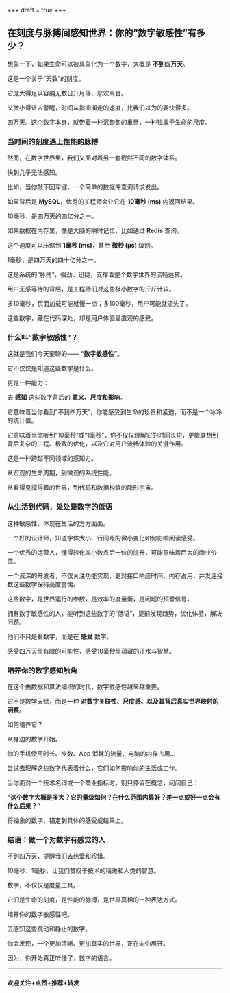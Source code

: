 +++
draft = true
+++

## 在刻度与脉搏间感知世界：你的“数字敏感性”有多少？

想象一下，如果生命可以被具象化为一个数字，大概是 **不到四万天**。

这是一个关于“天数”的刻度。

它庞大得足以容纳无数日升月落、悲欢离合。

又微小得让人警醒，时间从指间溜走的速度，比我们以为的要快得多。

四万天。这个数字本身，就带着一种沉甸甸的重量，一种独属于生命的尺度。

### 当时间的刻度遇上性能的脉搏

然而，在数字世界里，我们又面对着另一套截然不同的数字体系。

快到几乎无法感知。

比如，当你敲下回车键，一个简单的数据库查询请求发出。

如果背后是 **MySQL**，优秀的工程师会让它在 **10毫秒 (ms)** 内返回结果。

10毫秒，是四万天的四亿分之一。

如果数据在内存里，像是大脑的瞬时记忆，比如通过 **Redis** 查询。

这个速度可以压缩到 **1毫秒 (ms)**，甚至 **微秒 (μs)** 级别。

1毫秒，是四万天的四十亿分之一。

这是系统的“脉搏”，强劲、迅捷，支撑着整个数字世界的流畅运转。

用户无感等待的背后，是工程师们对这些极小数字的斤斤计较。

多10毫秒，页面加载可能就慢一点；多100毫秒，用户可能就流失了。

这些数字，藏在代码深处，却是用户体验最直观的感受。

### 什么叫“数字敏感性”？

这就是我们今天要聊的—— **“数字敏感性”**。

它不仅仅是知道这些数字是什么。

更是一种能力：

去 **感知** 这些数字背后的 **意义、尺度和影响**。

它意味着当你看到“不到四万天”，你能感受到生命的珍贵和紧迫，而不是一个冰冷的统计值。

它意味着当你听到“10毫秒”或“1毫秒”，你不仅仅理解它的时间长短，更能联想到背后复杂的工程、极致的优化，以及它对用户流畅体验的关键作用。

这是一种跨越不同领域的感知力。

从宏观的生命周期，到微观的系统性能。

从看得见摸得着的世界，到代码和数据构筑的隐形宇宙。

### 从生活到代码，处处是数字的低语

这种敏感性，体现在生活的方方面面。

一个好的设计师，知道字体大小、行间距的微小变化如何影响阅读感受。

一个优秀的运营人，懂得转化率小数点后一位的提升，可能意味着巨大的商业价值。

一个资深的开发者，不仅关注功能实现，更对接口响应时间、内存占用、并发连接数这些数字保持高度警惕。

这些数字，是世界运行的参数，是效率的度量衡，是问题的预警信号。

拥有数字敏感性的人，能听到这些数字的“低语”，提前发现趋势，优化体验，解决问题。

他们不只是看数字，而是在 **感受** 数字。

感受四万天里有限的可能性，感受10毫秒里蕴藏的汗水与智慧。

### 培养你的数字感知触角

在这个由数据和算法编织的时代，数字敏感性越来越重要。

它不是数学天赋，而是一种 **对数字关联性、尺度感、以及其背后真实世界映射的洞察**。

如何培养它？

从身边的数字开始。

你的手机使用时长、步数、App 消耗的流量、电脑的内存占用…

尝试去理解这些数字代表着什么，它们如何影响你的生活或工作。

当你面对一个技术名词或一个商业指标时，别只停留在概念，问问自己：

**“这个数字大概是多大？它的量级如何？在什么范围内算好？差一点或好一点会有什么后果？”**

将抽象的数字，锚定到具体的感受或结果上。

### 结语：做一个对数字有感觉的人

不到四万天，提醒我们去热爱和珍惜。

10毫秒、1毫秒，让我们赞叹于技术的精进和人类的智慧。

数字，不仅仅是度量工具。

它们是生命的刻度，是性能的脉搏，是世界真相的一种表达方式。

培养你的数字敏感性吧。

去感知这些跳动和静止的数字。

你会发现，一个更加清晰、更加真实的世界，正在向你展开。

因为，你开始真正听懂了，数字的语言。

---

###

**欢迎关注+点赞+推荐+转发**
